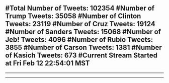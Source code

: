 #Total Number of Tweets: 102354 
#Number of Trump Tweets: 35058
#Number of Clinton Tweets: 23119
#Number of Cruz Tweets: 19124
#Number of Sanders Tweets: 15068
#Number of Jeb! Tweets: 4096
#Number of Rubio Tweets: 3855
#Number of Carson Tweets: 1381
#Number of Kasich Tweets: 673
#Current Stream Started at Fri Feb 12 22:54:01 MST
---
---
---
